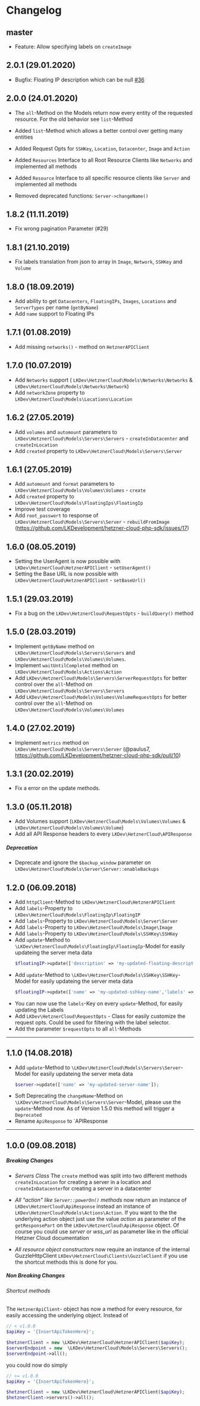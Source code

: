 # Changelog

## master

* Feature: Allow specifying labels on `createImage`

## 2.0.1 (29.01.2020)
* Bugfix: Floating IP description which can be null [#36](https://github.com/LKDevelopment/hetzner-cloud-php-sdk/pull/36)

## 2.0.0 (24.01.2020)
 + The `all`-Method on the Models return now every entity of the requested resource. For the old behavior see `list`-Method
 + Added `list`-Method which allows a better control over getting many entities 
 + Added Request Opts for `SSHKey`, `Location`, `Datacenter`, `Image` and `Action`
 + Added `Resources` Interface to all Root Resource Clients like `Networks` and implemented all methods
 + Added `Resource` Interface to all specific resource clients like `Server` and implemented all methods
 
 + Removed deprecated functions: `Server->changeName()`
 
## 1.8.2 (11.11.2019)
 + Fix wrong pagination Parameter (#29)

## 1.8.1 (21.10.2019)
 + Fix labels translation from json to array in `Image`, `Network`, `SSHKey` and `Volume`

## 1.8.0 (18.09.2019)
 + Add ability to get `Datacenters`, `FloatingIPs`, `Images`, `Locations` and `ServerTypes` per name (`getByName`)
 + Add `name` support to Floating IPs

## 1.7.1  (01.08.2019) 
 + Add missing `networks()` - method on `HetznerAPIClient`

## 1.7.0 (10.07.2019) 
 + Add `Networks` support ( `LKDev\HetznerCloud\Models\Networks\Networks` & `LKDev\HetznerCloud\Models\Networks\Network`)
 + Add `networkZone` property to `LKDev\HetznerCloud\Models\Locations\Location`

## 1.6.2 (27.05.2019) 
 + Add `volumes` and `automount` parameters to `LKDev\HetznerCloud\Models\Servers\Servers` - `createInDatacenter` and `createInLocation`
 + Add `created` property to `LKDev\HetznerCloud\Models\Servers\Server`

## 1.6.1 (27.05.2019)
 + Add `automount` and `format` parameters to `LKDev\HetznerCloud\Models\Volumes\Volumes` - `create`
 + Add `created` property to `LKDev\HetznerCloud\Models\FloatingIps\FloatingIp`
 + Improve test coverage
 + Add `root_passwort` to response of `LKDev\HetznerCloud\Models\Servers\Server` - `rebuildFromImage` (https://github.com/LKDevelopment/hetzner-cloud-php-sdk/issues/17)

## 1.6.0 (08.05.2019)
+ Setting the UserAgent is now possible with `LKDev\HetznerCloud\HetznerAPIClient` - `setUserAgent()`
+ Setting the Base URL is now possible with `LKDev\HetznerCloud\HetznerAPIClient` - `setBaseUrl()`

## 1.5.1 (29.03.2019)
+ Fix a bug on the `LKDev\HetznerCloud\RequestOpts` - `buildQuery()` method

## 1.5.0 (28.03.2019)
+ Implement `getByName` method on `LKDev\HetznerCloud\Models\Servers\Servers` and `LKDev\HetznerCloud\Models\Volumes\Volumes`.
+ Implement `waitUntilCompleted`  method on `LKDev\HetznerCloud\Models\Actions\Action`
+ Add `LKDev\HetznerCloud\Models\Servers\ServerRequestOpts` for better control over the `all`-Method on `LKDev\HetznerCloud\Models\Servers\Servers`
+ Add `LKDev\HetznerCloud\Models\Volumes\VolumeRequestOpts` for better control over the `all`-Method on `LKDev\HetznerCloud\Models\Volumes\Volumes`

## 1.4.0 (27.02.2019)
+ Implement `metrics` method on `LKDev\HetznerCloud\Models\Servers\Server` (@paulus7, https://github.com/LKDevelopment/hetzner-cloud-php-sdk/pull/10)

## 1.3.1 (20.02.2019)
+ Fix a error on the update methods.

## 1.3.0 (05.11.2018)
 + Add Volumes support (`LKDev\HetznerCloud\Models\Volumes\Volumes` & `LKDev\HetznerCloud\Models\Volumes\Volume`)
 + Add all API Response headers to every `LKDev\HetznerCloud\APIResponse`
 
##### Deprecation
 + Deprecate and ignore the `$backup_window` parameter on `LKDev\HetznerCloud\Models\Server\Server::enableBackups`
 
## 1.2.0 (06.09.2018)
 + Add `httpClient`-Method to `LKDev\HetznerCloud\HetznerAPIClient`
 + Add `labels`-Property to `LKDev\HetznerCloud\Models\FloatingIp\FloatingIP`
 + Add `labels`-Property to `LKDev\HetznerCloud\Models\Server\Server`
 + Add `labels`-Property to `LKDev\HetznerCloud\Models\Image\Image`
 + Add `labels`-Property to `LKDev\HetznerCloud\Models\SSHKey\SSHKey`
 + Add `update`-Method to `\LKDev\HetznerCloud\Models\FloatingIp\FloatingIp`-Model for easily updateing the server meta data
   ```php
   $floatingIP->update(['description' => 'my-updated-floating-description','labels' => ['Key' => 'value]);
   ```
 + Add `update`-Method to `\LKDev\HetznerCloud\Models\SSHKey\SSHKey`-Model for easily updateing the server meta data
   ```php
   $floatingIP->update(['name' => 'my-updated-sshkey-name','labels' => ['Key' => 'value]);
   ```   
 + You can now use the `labels`-Key on every `update`-Method, for easily updating the Labels
 + Add `LKDev\HetznerCloud\RequestOpts` - Class for easily customize the request opts. Could be used for filtering with the label selector.
 + Add the parameter `$requestOpts` to all `all`-Methods
--- 
## 1.1.0 (14.08.2018)
 + Add `update`-Method to `\LKDev\HetznerCloud\Models\Servers\Server`-Model for easily updateing the server meta data
   ```php
   $server->update(['name' => 'my-updated-server-name']);
   ````
 + Soft Deprecating the `changeName`-Method on `\LKDev\HetznerCloud\Models\Servers\Server`-Model, please use the `update`-Method now. As of Version 1.5.0 this method will trigger a `Deprecated`
 + Rename `ApiResponse` to `APIResponse 
---
## 1.0.0 (09.08.2018)
##### Breaking Changes
* _Servers Class_
  The `create` method was split into two different methods `createInLocation` for creating a server in a location and `createInDatacenter`for creating a server in a datacenter

* _All "action" like `Server::powerOn()` methods_ now return an instance of `LKDev\HetznerCloud\ApiResponse` instead an instance of `LKDev\HetznerCloud\Models\Actions\Action`. If you want to the the underlying action object just use the value _action_ as parameter of the `getResponsePart` on the `LKDev\HetznerCloud\ApiResponse` object. Of course you could use _server_ or _wss_url_ as parameter like in the official Hetzner Cloud documentation

* _All resource object constructors_ now require an instance of the internal GuzzleHttpClient `LKDev\HetznerCloud\Clients\GuzzleClient` if you use the shortcut methods this is done for you. 

##### Non Breaking Changes
###### Shortcut methods
The `HetznerApiClient`- object has now a method for every resource, for easily accessing the underlying object.
Instead of
```php
// < v1.0.0
$apiKey = '{InsertApiTokenHere}';

$hetznerClient = new \LKDev\HetznerCloud\HetznerAPIClient($apiKey);
$serverEndpoint = new  \LKDev\HetznerCloud\Models\Servers\Servers();
$serverEndpoint->all();
```
you could now do simply
```php
// >= v1.0.0
$apiKey = '{InsertApiTokenHere}';

$hetznerClient = new \LKDev\HetznerCloud\HetznerAPIClient($apiKey);
$hetznerClient->servers()->all();

